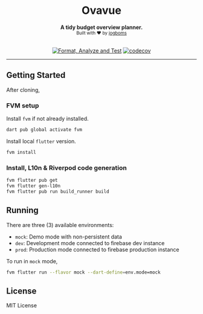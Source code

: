 <div align="center">
  <h1>Ovavue</h1>
  <strong>A tidy budget overview planner.</strong>
  <br />
  <sub>Built with ❤︎ by <a href="https://twitter.com/jogboms">jogboms</a></sub>
  <br /><br />

[![Format, Analyze and Test](https://github.com/jogboms/ovavue/actions/workflows/main.yml/badge.svg?branch=master)](https://github.com/jogboms/ovavue/actions/workflows/main.yml) [![codecov](https://codecov.io/gh/jogboms/ovavue/branch/master/graph/badge.svg)](https://codecov.io/gh/jogboms/ovavue)
</div>

---

## Getting Started

After cloning,

### FVM setup

Install `fvm` if not already installed.

```bash
dart pub global activate fvm
```

Install local `flutter` version.

```bash
fvm install
```

### Install, L10n & Riverpod code generation

```bash
fvm flutter pub get 
fvm flutter gen-l10n
fvm flutter pub run build_runner build
```

## Running

There are three (3) available environments:
- `mock`: Demo mode with non-persistent data
- `dev`: Development mode connected to firebase dev instance
- `prod`: Production mode connected to firebase production instance

To run in `mock` mode,

```bash
fvm flutter run --flavor mock --dart-define=env.mode=mock
```

## License

MIT License
